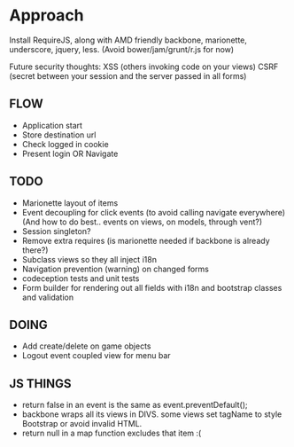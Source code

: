 Approach
========

Install RequireJS, along with AMD friendly backbone, marionette, underscore, jquery, less.
(Avoid bower/jam/grunt/r.js for now)


Future security thoughts:
XSS  (others invoking code on your views)
CSRF (secret between your session and the server passed in all forms)


FLOW
----

- Application start
- Store destination url
- Check logged in cookie
- Present login OR Navigate


TODO
----
- Marionette layout of items
- Event decoupling for click events (to avoid calling navigate everywhere)
  (And how to do best.. events on views, on models, through vent?)
- Session singleton?
- Remove extra requires (is marionette needed if backbone is already there?)
- Subclass views so they all inject i18n
- Navigation prevention (warning) on changed forms
- codeception tests and unit tests
- Form builder for rendering out all fields with i18n and bootstrap classes and validation


DOING
-----
- Add create/delete on game objects
- Logout event coupled view for menu bar


JS THINGS
---------
- return false in an event is the same as event.preventDefault();
- backbone wraps all its views in DIVS. some views set tagName to style Bootstrap or avoid invalid HTML.
- return null in a map function excludes that item :(
